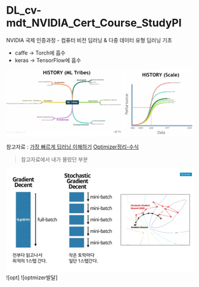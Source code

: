 # DL_cv-mdt_NVIDIA_Cert_Course_StudyPI
NVIDIA 국제 인증과정 - 컴퓨터 비전 딥러닝 &amp; 다중 데이터 유형 딥러닝 기초


* caffe -> Torch에 흡수
* keras -> TensorFlow에 흡수

![](https://github.com/lkeonwoo94/DL_cv-mdt_NVIDIA_Cert_Course_StudyPI/blob/master/ML.png)


참고자료 : [가장 빠르게 딥러닝 이해하기](https://www.slideshare.net/yongho/ss-79607172/49)
[Optimizer정리-수식](http://shuuki4.github.io/deep%20learning/2016/05/20/Gradient-Descent-Algorithm-Overview.html)


> 참고자료에서 내가 몰랐던 부분

![SGD](https://github.com/lkeonwoo94/DL_cv-mdt_NVIDIA_Cert_Course_StudyPI/blob/master/SGD.png)   
![opt]
![optmizer발달]

